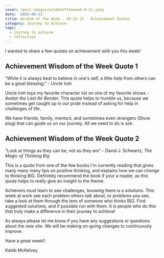 ```yaml
---
cover: /post-images/wisdomoftheweek-9-21.jpeg
date: '2015-09-21'
title: Wisdom of the Week - 09-21-15 - Achievement Quotes
category: Journey to Achieve
tags:
  - journey to achieve
  - reflection
---
```


I wanted to share a few quotes on achievement with you this week!

## Achievement Wisdom of the Week Quote 1

"While it is always best to believe in one's self, a little help from others can be a great blessing." - Uncle Iroh

Uncle Iroh tops my favorite character list on one of my favorite shows - _Avatar the Last Air Bender._ This quote helps to humble us, because we sometimes get caught up in our pride instead of asking for help in challenges of life.

We have friends, family, mentors, and sometimes even strangers (Show plug) that can guide us on our journey. All we need to do is ask.

## Achievement Wisdom of the Week Quote 2

"Look at things as they can be, not as they are" - David J. Schwartz, _The Magic of Thinking Big_

This is a quote from one of the few books I'm currently reading that gives many many many tips on positive thinking, and explains how we can change to thinking BIG. Definitely recommend the book if your a reader, as this quote helps to really give an insight to the theme.

Achievers must learn to see challenges, knowing there is a solutions. This week at work see each problem others talk about, or problems you see, take a look at them through the lens of someone who thinks BIG. Find suggested solutions, and if possible run with them. It is people who do this that truly make a difference in their journey to achieve!

As always please let me know if you have any suggestions or questions about the new site. We will be making on-going changes to continuously improve.

Have a great week!!

Kaleb McKelvey
